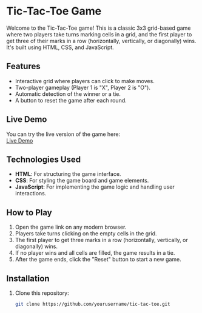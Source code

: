 # Tic-Tac-Toe Game

Welcome to the Tic-Tac-Toe game! This is a classic 3x3 grid-based game where two players take turns marking cells in a grid, and the first player to get three of their marks in a row (horizontally, vertically, or diagonally) wins. It's built using HTML, CSS, and JavaScript.

## Features

- Interactive grid where players can click to make moves.
- Two-player gameplay (Player 1 is "X", Player 2 is "O").
- Automatic detection of the winner or a tie.
- A button to reset the game after each round.

## Live Demo

You can try the live version of the game here:  
[Live Demo](https://famous-liger-36e87a.netlify.app/)

## Technologies Used

- **HTML**: For structuring the game interface.
- **CSS**: For styling the game board and game elements.
- **JavaScript**: For implementing the game logic and handling user interactions.

## How to Play

1. Open the game link on any modern browser.
2. Players take turns clicking on the empty cells in the grid.
3. The first player to get three marks in a row (horizontally, vertically, or diagonally) wins.
4. If no player wins and all cells are filled, the game results in a tie.
5. After the game ends, click the "Reset" button to start a new game.

## Installation

1. Clone this repository:
   ```bash
   git clone https://github.com/yourusername/tic-tac-toe.git
